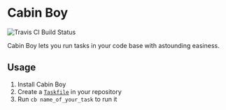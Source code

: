 # Cabin Boy

![Travis CI Build Status](https://travis-ci.org/parisk/cabinboy.svg?branch=master)

Cabin Boy lets you run tasks in your code base with astounding easiness.

## Usage

1. Install Cabin Boy
2. Create a [`Taskfile`](Taskfile) in your repository
2. Run `cb name_of_your_task` to run it
